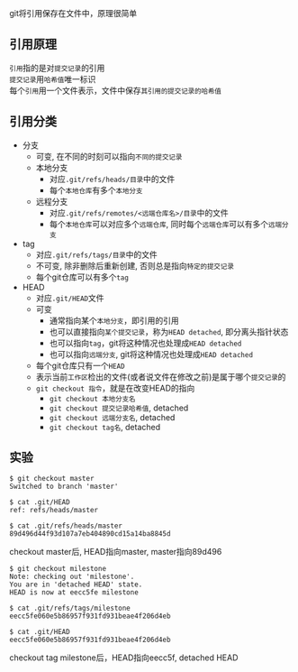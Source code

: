 git将引用保存在文件中，原理很简单

## 引用原理
`引用`指的是对`提交记录`的引用  
`提交记录`用`哈希值`唯一标识  
每个`引用`用一个文件表示，文件中保存`其引用的提交记录的哈希值`  
## 引用分类
- 分支
    - 可变, 在不同的时刻可以指向`不同的提交记录`
    - 本地分支
        - 对应`.git/refs/heads/目录`中的文件
        - 每个`本地仓库`有多个`本地分支`
    - 远程分支
        - 对应`.git/refs/remotes/<远端仓库名>/目录`中的文件
        - 每个`本地仓库`可以对应多个`远端仓库`, 同时每个`远端仓库`可以有多个`远端分支`
- tag
    - 对应`.git/refs/tags/目录`中的文件
    - 不可变, 除非删除后重新创建, 否则总是指向`特定的提交记录`
    - 每个git仓库可以有多个`tag`
- HEAD
    - 对应`.git/HEAD`文件
    - 可变
        - 通常指向某个`本地分支`，即引用的引用
        - 也可以直接指向`某个提交记录`，称为`HEAD detached`, 即分离头指针状态
        - 也可以指向`tag`，git将这种情况也处理成`HEAD detached`
        - 也可以指向`远端分支`, git将这种情况也处理成`HEAD detached`
    - 每个git仓库只有一个`HEAD`
    - 表示当前`工作区`检出的文件(或者说文件在修改之前)是属于哪个`提交记录`的
    - `git checkout 指令`，就是在改变HEAD的指向
        - `git checkout 本地分支名`
        - `git checkout 提交记录哈希值`, detached
        - `git checkout 远端分支名`, detached
        - `git checkout tag名`, detached

## 实验
```
$ git checkout master
Switched to branch 'master'

$ cat .git/HEAD
ref: refs/heads/master

$ cat .git/refs/heads/master
89d496d44f93d107a7eb404890cd15a14ba8845d
```  
checkout master后, HEAD指向master, master指向89d496

```
$ git checkout milestone
Note: checking out 'milestone'.
You are in 'detached HEAD' state. 
HEAD is now at eecc5fe milestone

$ cat .git/refs/tags/milestone
eecc5fe060e5b86957f931fd931beae4f206d4eb

$ cat .git/HEAD
eecc5fe060e5b86957f931fd931beae4f206d4eb
```  
checkout tag milestone后，HEAD指向eecc5f, detached HEAD







